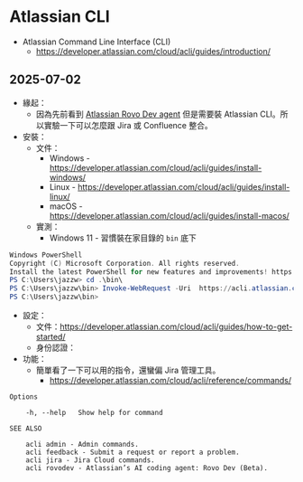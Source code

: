 # Atlassian CLI

- Atlassian Command Line Interface (CLI)
  - https://developer.atlassian.com/cloud/acli/guides/introduction/

## 2025-07-02

- 緣起：
  - 因為先前看到 [Atlassian Rovo Dev agent](https://www.atlassian.com/blog/announcements/rovo-dev-command-line-interface) 但是需要裝 Atlassian CLI。所以實驗一下可以怎麼跟 Jira 或 Confluence 整合。
- 安裝：
  - 文件：
    - Windows - https://developer.atlassian.com/cloud/acli/guides/install-windows/
    - Linux - https://developer.atlassian.com/cloud/acli/guides/install-linux/
    - macOS - https://developer.atlassian.com/cloud/acli/guides/install-macos/
  - 實測：
    - Windows 11 - 習慣裝在家目錄的 `bin` 底下
```powershell
Windows PowerShell
Copyright (C) Microsoft Corporation. All rights reserved.
Install the latest PowerShell for new features and improvements! https://aka.ms/PSWindows
PS C:\Users\jazzw> cd .\bin\
PS C:\Users\jazzw\bin> Invoke-WebRequest -Uri  https://acli.atlassian.com/windows/latest/acli_windows_amd64/acli.exe -OutFile acli.exe
PS C:\Users\jazzw\bin>
```
- 設定：
  - 文件：https://developer.atlassian.com/cloud/acli/guides/how-to-get-started/
  - 身份認證：
- 功能：
  - 簡單看了一下可以用的指令，還蠻偏 Jira 管理工具。
    - https://developer.atlassian.com/cloud/acli/reference/commands/
```
Options

    -h, --help   Show help for command

SEE ALSO

    acli admin - Admin commands.
    acli feedback - Submit a request or report a problem.
    acli jira - Jira Cloud commands.
    acli rovodev - Atlassian’s AI coding agent: Rovo Dev (Beta).
```